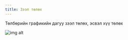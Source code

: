 ```yaml
---
title: Зээл төлөх
---	
```

Төлбөрийн графикийн дагуу зээл төлөх, эсвэл хүү төлөх

![img alt](/img/zeelTuluh.png)